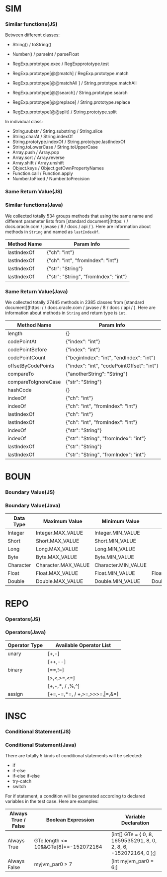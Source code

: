 # SIM

### Similar functions(JS)

Between different classes:

- String() / toString()
- Number() / parseInt / parseFloat

- RegExp.prototype.exec / RegExpprototype.test
- RegExp.prototype[@@match]  / RegExp.prototype.match
- RegExp.prototype[@@matchAll ] / String.prototype.matchAll
- RegExp.prototype[@@search] / String.prototype.search
- RegExp.prototype[@@replace] / String.prototype.replace
- RegExp.prototype[@@split] / String.prototype.split

In individual class:

- String.substr / String.substring / String.slice
- String.charAt / String.indexOf
- String.prototype.indexOf / String.prototype.lastIndexOf
- String.toLowerCase / String.toUpperCase
- Array.push / Array.pop
- Array.sort / Array.reverse
- Array.shift / Array.unshift
- Object.keys / Object.getOwnPropertyNames
- Function.call / Function.apply
- Number.toFixed / Number.toPrecision

### Same Return Value(JS)



### Similar functions(Java)

We collected totally 534 groups methods that using the same name and different parameter lists from [standard document](https: /  / docs.oracle.com / javase / 8 / docs / api / ). Here are information about methods in `String` and named as `lastIndexOf`.

| Method Name | Param Info                            |
| ----------- | ------------------------------------- |
| lastIndexOf | {"ch": "int"}                         |
| lastIndexOf | {"ch": "int", "fromIndex": "int"}     |
| lastIndexOf | {"str": "String"}                     |
| lastIndexOf | {"str": "String", "fromIndex": "int"} |



### Same Return Value(Java)

We collected totally 27445 methods in 2385 classes from [standard document](https: /  / docs.oracle.com / javase / 8 / docs / api / ). Here are information about methods in `String` and return type is `int`.

| Method Name         | Param Info                                 |
| ------------------- | ------------------------------------------ |
| length              | {}                                         |
| codePointAt         | {"index": "int"}                           |
| codePointBefore     | {"index": "int"}                           |
| codePointCount      | {"beginIndex": "int", "endIndex": "int"}   |
| offsetByCodePoints  | {"index": "int", "codePointOffset": "int"} |
| compareTo           | {"anotherString": "String"}                |
| compareToIgnoreCase | {"str": "String"}                          |
| hashCode            | {}                                         |
| indexOf             | {"ch": "int"}                              |
| indexOf             | {"ch": "int", "fromIndex": "int"}          |
| lastIndexOf         | {"ch": "int"}                              |
| lastIndexOf         | {"ch": "int", "fromIndex": "int"}          |
| indexOf             | {"str": "String"}                          |
| indexOf             | {"str": "String", "fromIndex": "int"}      |
| lastIndexOf         | {"str": "String"}                          |
| lastIndexOf         | {"str": "String", "fromIndex": "int"}      |



# BOUN

### Boundary Value(JS)



### Boundary Value(Java)

| Data Type | Maximum Value       | Minimum Value       | Positive Infinity        | Negative Infinity        | NaN        |
| --------- | ------------------- | ------------------- | ------------------------ | ------------------------ | ---------- |
| Integer   | Integer.MAX_VALUE   | Integer.MIN_VALUE   |                          |                          |            |
| Short     | Short.MAX_VALUE     | Short.MIN_VALUE     |                          |                          |            |
| Long      | Long.MAX_VALUE      | Long.MIN_VALUE      |                          |                          |            |
| Byte      | Byte.MAX_VALUE      | Byte.MIN_VALUE      |                          |                          |            |
| Character | Character.MAX_VALUE | Character.MIN_VALUE |                          |                          |            |
| Float     | Float.MAX_VALUE     | Float.MIN_VALUE     | Float.POSITIVE_INFINITY  | Float.NEGATIVE_INFINITY  | Float.NaN  |
| Double    | Double.MAX_VALUE    | Double.MIN_VALUE    | Double.POSITIVE_INFINITY | Double.NEGATIVE_INFINITY | Double.NaN |



# REPO

### Operators(JS)

### Operators(Java)

| Operator Type | Available Operator List         |
| ------------- | ------------------------------- |
| unary         | [+,-]                           |
|               | [++,--]                         |
| binary        | [==,!=]                         |
|               | [>,<,>=,<=]                     |
|               | [+,-,*, / ,%,^]                 |
| assign        | [+=,-=,*=, / +,>=,>>>=,\|=,\&=] |



#  INSC 

### Conditional Statement(JS)

### Conditional Statement(Java)

There are totally 5 kinds of conditional statements will be selected:

- if
- if-else
- if-else if-else
- try-catch
- switch

For if statement, a condition will be generated according to declared variables in the test case. Here are examples:

| Always True / False | Boolean Expression                   | Variable Declaration                                         |
| ------------------- | ------------------------------------ | ------------------------------------------------------------ |
| Always True         | GTe.length <= 10&&GTe[8]==-152072164 | [int[] GTe = { 0, 8, 1659535291, 8, 0, 2, 8, 6, -152072164, 0 };] |
| Always False        | myjvm_par0 > 7                       | [int myjvm_par0 = 6;]                                        |

